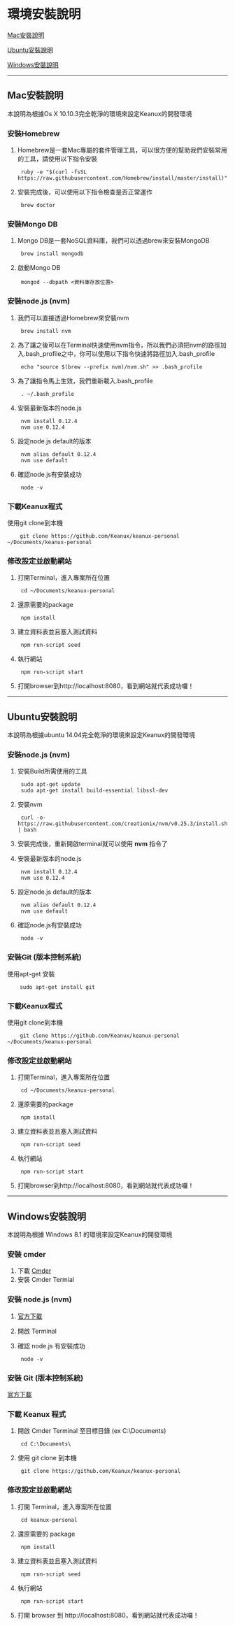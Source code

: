 # 環境安裝說明

[Mac安裝說明](#mac安裝說明)

[Ubuntu安裝說明](#ubuntu安裝說明)

[Windows安裝說明](#windows安裝說明)

---


## Mac安裝說明

本說明為根據Os X 10.10.3完全乾淨的環境來設定Keanux的開發環境

### 安裝Homebrew

1. Homebrew是一套Mac專屬的套件管理工具，可以很方便的幫助我們安裝常用的工具，請使用以下指令安裝

		ruby -e "$(curl -fsSL https://raw.githubusercontent.com/Homebrew/install/master/install)"

1. 安裝完成後，可以使用以下指令檢查是否正常運作

		brew doctor
		
### 安裝Mongo DB

1. Mongo DB是一套NoSQL資料庫，我們可以透過brew來安裝MongoDB

		brew install mongodb
		
1. 啟動Mongo DB

		mongod --dbpath <資料庫存放位置>

### 安裝node.js (nvm)

1. 我們可以直接透過Homebrew來安裝nvm

		brew install nvm

1. 為了讓之後可以在Terminal快速使用nvm指令，所以我們必須把nvm的路徑加入.bash_profile之中，你可以使用以下指令快速將路徑加入.bash_profile

		echo "source $(brew --prefix nvm)/nvm.sh" >> .bash_profile

1. 為了讓指令馬上生效，我們重新載入.bash_profile

		. ~/.bash_profile

1. 安裝最新版本的node.js

		nvm install 0.12.4
		nvm use 0.12.4

1. 設定node.js default的版本

		nvm alias default 0.12.4
		nvm use default

1. 確認node.js有安裝成功

		node -v

### 下載Keanux程式

使用git clone到本機

		git clone https://github.com/Keanux/keanux-personal ~/Documents/keanux-personal

### 修改設定並啟動網站

1. 打開Terminal，進入專案所在位置

		cd ~/Documents/keanux-personal

1. 還原需要的package

		npm install

1. 建立資料表並且塞入測試資料

		npm run-script seed

1. 執行網站

		npm run-script start

1. 打開browser到http://localhost:8080，看到網站就代表成功囉！

---

## Ubuntu安裝說明

本說明為根據ubuntu 14.04完全乾淨的環境來設定Keanux的開發環境

### 安裝node.js (nvm)

1. 安裝Build所需使用的工具

		sudo apt-get update
		sudo apt-get install build-essential libssl-dev

1. 安裝nvm

		curl -o- https://raw.githubusercontent.com/creationix/nvm/v0.25.3/install.sh | bash

1. 安裝完成後，重新開啟terminal就可以使用 **nvm** 指令了

1. 安裝最新版本的node.js

		nvm install 0.12.4
		nvm use 0.12.4

1. 設定node.js default的版本

		nvm alias default 0.12.4
		nvm use default

1. 確認node.js有安裝成功

		node -v

### 安裝Git (版本控制系統)

使用apt-get 安裝

		sudo apt-get install git

### 下載Keanux程式

使用git clone到本機

		git clone https://github.com/Keanux/keanux-personal ~/Documents/keanux-personal

### 修改設定並啟動網站

1. 打開Terminal，進入專案所在位置

		cd ~/Documents/keanux-personal

1. 還原需要的package

		npm install

1. 建立資料表並且塞入測試資料

		npm run-script seed

1. 執行網站

		npm run-script start

1. 打開browser到http://localhost:8080，看到網站就代表成功囉！

---

## Windows安裝說明

本說明為根據 Windows 8.1 的環境來設定Keanux的開發環境

### 安裝 cmder

1. 下載 [Cmder](http://gooseberrycreative.com/cmder/)
1. 安裝 Cmder Termial

### 安裝 node.js (nvm)

1. [官方下載](https://nodejs.org/)

1. 開啟 Terminal

1. 確認 node.js 有安裝成功

		node -v

### 安裝 Git (版本控制系統)

[官方下載](https://git-scm.com/download/win)

### 下載 Keanux 程式

1. 開啟 Cmder Terminal 至目標目錄 (ex C:\Documents\)

		cd C:\Documents\

1. 使用 git clone 到本機

		git clone https://github.com/Keanux/keanux-personal

### 修改設定並啟動網站

1. 打開 Terminal，進入專案所在位置

		cd keanux-personal

1. 還原需要的 package

		npm install

1. 建立資料表並且塞入測試資料

		npm run-script seed

1. 執行網站

		npm run-script start

1. 打開 browser 到 http://localhost:8080，看到網站就代表成功囉！
